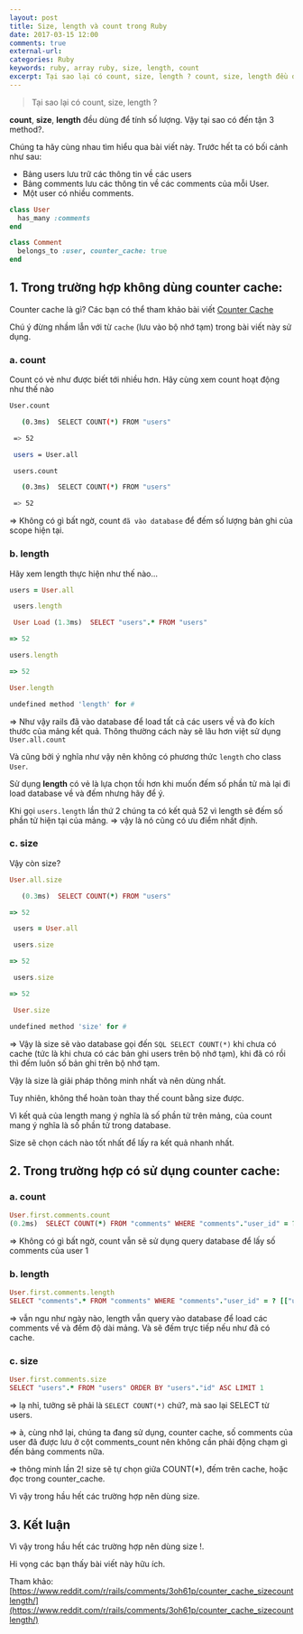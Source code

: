 ```yaml
---
layout: post
title: Size, length và count trong Ruby
date: 2017-03-15 12:00
comments: true
external-url: 
categories: Ruby
keywords: ruby, array ruby, size, length, count
excerpt: Tại sao lại có count, size, length ? count, size, length đều dùng để tính số lượng. Vậy tại sao có đến tận 3 method?.
---
```

>Tại sao lại có count, size, length ?

**count**, **size**, **length** đều dùng để tính số lượng. Vậy tại sao có đến tận 3 method?.

Chúng ta hãy cùng nhau tìm hiểu qua bài viết này. Trước hết ta có bối cảnh như sau:

- Bảng users lưu trữ các thông tin về các users
- Bảng comments lưu các thông tin về các comments của mỗi User.
- Một user có nhiều comments.

```ruby
class User
  has_many :comments
end

class Comment
  belongs_to :user, counter_cache: true
end
```

## 1. Trong trường hợp không dùng counter cache:

Counter cache là gì? Các bạn có thể tham khảo bài viết [Counter Cache](https://viblo.asia/nguyen.thanh.luan/posts/zb7vD8ALvjKd)

Chú ý đừng nhầm lẫn với từ `cache` (lưu vào bộ nhớ tạm) trong bài viết này sử dụng.

### a. count

Count có vẻ như được biết tới nhiều hơn. Hãy cùng xem count hoạt động như thế nào

```bash
User.count

   (0.3ms)  SELECT COUNT(*) FROM "users"

 => 52

 users = User.all

 users.count

   (0.3ms)  SELECT COUNT(*) FROM "users"

 => 52
```

=> Không có gì bất ngờ, count `đã vào database` để đếm số lượng bản ghi của scope hiện tại.

### b. length

Hãy xem length thực hiện như thế nào...

```ruby
users = User.all

 users.length

 User Load (1.3ms)  SELECT "users".* FROM "users"

=> 52

users.length

=> 52

User.length 

undefined method 'length' for #
```

=> Như vậy rails đã vào database để load tất cả các users về và đo kích thước của mảng kết quả. Thông thường cách này sẽ lâu hơn việt sử dụng `User.all.count`

Và cũng bởi ý nghĩa như vậy nên không có phương thức `length` cho class `User`.

Sử dụng **length** có vẻ là lựa chọn tồi hơn khi muốn đếm số phần tử mà lại đi load database về và đếm nhưng hãy để ý.

Khi gọi `users.length` lần thứ 2 chúng ta có kết quả 52 vì length sẽ đếm số phần tử hiện tại của mảng.
=> vậy là nó cũng có ưu điểm nhất định.

### c. size

Vậy còn size?

```ruby
User.all.size

   (0.3ms)  SELECT COUNT(*) FROM "users"

=> 52

 users = User.all

 users.size

=> 52

 users.size

=> 52

 User.size

undefined method 'size' for #
```

=> Vậy là size sẽ vào database gọi đến `SQL SELECT COUNT(*)` khi chưa có cache (tức là khi chưa có các bản ghi users trên bộ nhớ tạm), khi đã có rồi thì đếm luôn số bản ghi trên bộ nhớ tạm.

Vậy là size là giải pháp thông minh nhất và nên dùng nhất.

Tuy nhiên, không thể hoàn toàn thay thế count bằng size được.

Vì kết quả của length mang ý nghĩa là số phần tử trên mảng, của count mang ý nghĩa là số phần tử trong database.

Size sẽ chọn cách nào tốt nhất để lấy ra kết quả nhanh nhất.

## 2. Trong trường hợp có sử dụng counter cache:

### a. count

```ruby
User.first.comments.count
(0.2ms)  SELECT COUNT(*) FROM "comments" WHERE "comments"."user_id" = ?  [["user_id", 1]]
```

=> Không có gì bất ngờ, count vẫn sẽ sử dụng query database để lấy số comments của user 1

### b. length

```ruby
User.first.comments.length
SELECT "comments".* FROM "comments" WHERE "comments"."user_id" = ? [["user_id", 1]]
```

=> vẫn ngu như ngày nào, length vẫn query vào database để load các comments về và đếm độ dài mảng.
Và sẽ đếm trực tiếp nếu như đã có cache.

### c. size

```ruby
User.first.comments.size
SELECT "users".* FROM "users" ORDER BY "users"."id" ASC LIMIT 1
```

=> lạ nhỉ, tưởng sẽ phải là `SELECT COUNT(*)` chứ?, mà sao lại SELECT từ users.

=> à, cùng nhớ lại, chúng ta đang sử dụng, counter cache, số comments của user đã được lưu ở cột
comments_count nên không cần phải động chạm gì đến bảng comments nữa.

=> thông minh lần 2! size sẽ tự chọn giữa COUNT(*), đếm trên cache, hoặc đọc trong counter_cache.

Vì vậy trong hầu hết các trường hợp nên dùng size.

## 3. Kết luận

Vì vậy trong hầu hết các trường hợp nên dùng size !.

Hi vọng các bạn thấy bài viết này hữu ích.

Tham khảo: [https://www.reddit.com/r/rails/comments/3oh61p/counter_cache_sizecountlength/](https://www.reddit.com/r/rails/comments/3oh61p/counter_cache_sizecountlength/)